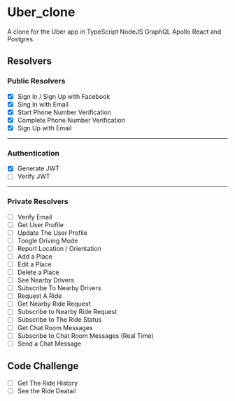 # Uber_clone

A clone for the Uber app in TypeScript NodeJS GraphQL Apollo React and Postgres

## Resolvers

### Public Resolvers

- [x] Sign In / Sign Up with Facebook
- [x] Sing In with Email
- [x] Start Phone Number Verification
- [x] Complete Phone Number Verification
- [x] Sign Up with Email

 ---

### Authentication

- [x] Generate JWT
- [ ] Verify JWT

 ---

### Private Resolvers

- [ ] Verify Email
- [ ] Get User Profile
- [ ] Update The User Profile
- [ ] Toogle Driving Mode
- [ ] Report Location / Orientation
- [ ] Add a Place
- [ ] Edit a Place
- [ ] Delete a Place
- [ ] See Nearby Drivers
- [ ] Subscribe To Nearby Drivers
- [ ] Request A Ride
- [ ] Get Nearby Ride Request
- [ ] Subscribe to Nearby Ride Request
- [ ] Subscribe to The Ride Status
- [ ] Get Chat Room Messages
- [ ] Subscribe to Chat Room Messages (Real Time)
- [ ] Send a Chat Message

## Code Challenge

- [ ] Get The Ride History
- [ ] See the Ride Deatail
